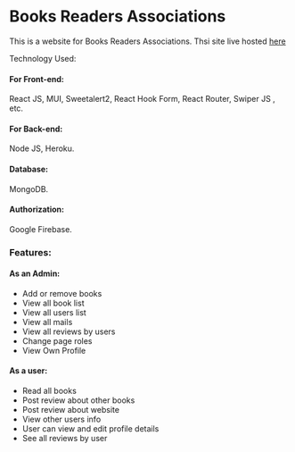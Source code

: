 <h1>Books Readers Associations</h1>

This is a website for Books Readers Associations. Thsi site live hosted <a href='http://books-readers-acc.netlify.app/'>here</a>

Technology Used:

<h4>For Front-end:</h4><span>React JS, MUI, Sweetalert2, React Hook Form, React Router, Swiper JS , etc.</span> <br/>
 <h4>For Back-end:</h4> <span>Node JS, Heroku.</span><br/>
<h4>Database:</h4> <span>MongoDB.</span><br/>
<h4>Authorization:</h4><span> Google Firebase</span>.<br/>

<h3>Features:</h3>

<h4>As an Admin:</h4>
<ul>
    <li>Add or remove books</li>
    <li>View all book list</li>
    <li>View all users list</li>
    <li>View all mails</li>
    <li>View all reviews by users</li>
    <li>Change page roles</li>
    <li>View Own Profile</li>
</ul/>

<h4>As a user:</h4>
<ul>
    <li>Read all books</li>
    <li>Post review about other books</li>
    <li>Post review about website</li>
    <li>View other users info</li>    
    <li>User can view and edit profile details</li>
    <li>See all reviews by user</li>
<ul/>
